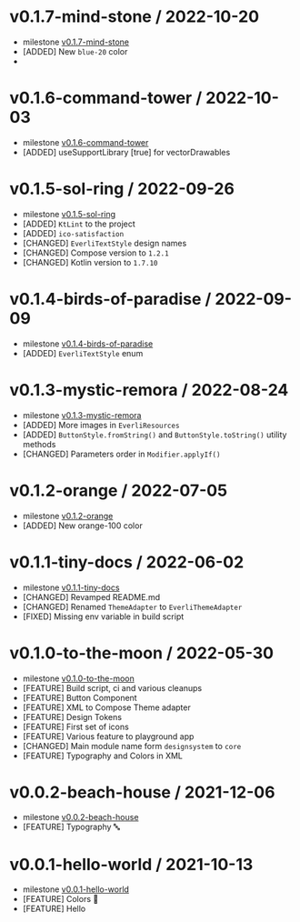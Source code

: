 v0.1.7-mind-stone / 2022-10-20
==================
* milestone [v0.1.7-mind-stone](https://github.com/everli/design-system-android/milestone/10)
* [ADDED] New `blue-20` color
* 
v0.1.6-command-tower / 2022-10-03
==================
* milestone [v0.1.6-command-tower](https://github.com/everli/design-system-android/milestone/9)
* [ADDED] useSupportLibrary [true] for vectorDrawables

v0.1.5-sol-ring / 2022-09-26
==================
* milestone [v0.1.5-sol-ring](https://github.com/everli/design-system-android/milestone/8)
* [ADDED] `KtLint` to the project
* [ADDED] `ico-satisfaction`
* [CHANGED] `EverliTextStyle` design names
* [CHANGED] Compose version to `1.2.1`
* [CHANGED] Kotlin version to `1.7.10`

v0.1.4-birds-of-paradise / 2022-09-09
==================
* milestone [v0.1.4-birds-of-paradise](https://github.com/everli/design-system-android/milestone/7)
* [ADDED] `EverliTextStyle` enum

v0.1.3-mystic-remora / 2022-08-24
==================
* milestone [v0.1.3-mystic-remora](https://github.com/everli/design-system-android/milestone/6)
* [ADDED] More images in `EverliResources`
* [ADDED] `ButtonStyle.fromString()` and `ButtonStyle.toString()` utility methods
* [CHANGED] Parameters order in `Modifier.applyIf()`

v0.1.2-orange / 2022-07-05
==================
* milestone [v0.1.2-orange](https://github.com/everli/design-system-android/milestone/5)
* [ADDED] New orange-100 color

v0.1.1-tiny-docs / 2022-06-02
==================
* milestone [v0.1.1-tiny-docs](https://github.com/everli/design-system-android/milestone/4)
* [CHANGED] Revamped README.md
* [CHANGED] Renamed `ThemeAdapter` to `EverliThemeAdapter`
* [FIXED] Missing env variable in build script

v0.1.0-to-the-moon / 2022-05-30
==================
* milestone [v0.1.0-to-the-moon](https://github.com/everli/design-system-android/milestone/3)
* [FEATURE] Build script, ci and various cleanups
* [FEATURE] Button Component
* [FEATURE] XML to Compose Theme adapter
* [FEATURE] Design Tokens
* [FEATURE] First set of icons
* [FEATURE] Various feature to playground app
* [CHANGED] Main module name form `designsystem` to `core`
* [FEATURE] Typography and Colors in XML

v0.0.2-beach-house / 2021-12-06
==================

 * milestone [v0.0.2-beach-house](https://github.com/everli/design-system-android/milestone/2)
 * [FEATURE] Typography 🔤
  
v0.0.1-hello-world / 2021-10-13
==================

 * milestone [v0.0.1-hello-world](https://github.com/everli/design-system-android/milestone/1)
 * [FEATURE] Colors 🎨
 * [FEATURE] Hello
